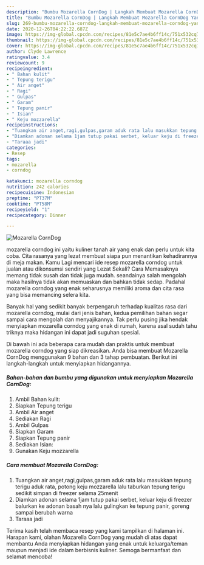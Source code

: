 ```yaml
---
description: "Bumbu Mozarella CornDog | Langkah Membuat Mozarella CornDog Yang Enak Banget"
title: "Bumbu Mozarella CornDog | Langkah Membuat Mozarella CornDog Yang Enak Banget"
slug: 269-bumbu-mozarella-corndog-langkah-membuat-mozarella-corndog-yang-enak-banget
date: 2020-12-26T04:22:22.687Z
image: https://img-global.cpcdn.com/recipes/81e5c7ae4b6ff14c/751x532cq70/mozarella-corndog-foto-resep-utama.jpg
thumbnail: https://img-global.cpcdn.com/recipes/81e5c7ae4b6ff14c/751x532cq70/mozarella-corndog-foto-resep-utama.jpg
cover: https://img-global.cpcdn.com/recipes/81e5c7ae4b6ff14c/751x532cq70/mozarella-corndog-foto-resep-utama.jpg
author: Clyde Lawrence
ratingvalue: 3.4
reviewcount: 9
recipeingredient:
- " Bahan kulit"
- " Tepung terigu"
- " Air anget"
- " Ragi"
- " Gulpas"
- " Garam"
- " Tepung panir"
- " Isian"
- " Keju mozzarella"
recipeinstructions:
- "Tuangkan air anget,ragi,gulpas,garam aduk rata lalu masukkan tepung terigu aduk rata, potong keju mozzarella lalu taburkan tepung terigu sedikit simpan di freezer selama 25menit"
- "Diamkan adonan selama 1jam tutup pakai serbet, keluar keju di freezer balurkan ke adonan basah nya lalu gulingkan ke tepung panir, goreng sampai berubah warna"
- "Taraaa jadi"
categories:
- Resep
tags:
- mozarella
- corndog

katakunci: mozarella corndog 
nutrition: 242 calories
recipecuisine: Indonesian
preptime: "PT37M"
cooktime: "PT58M"
recipeyield: "1"
recipecategory: Dinner

---
```



![Mozarella CornDog](https://img-global.cpcdn.com/recipes/81e5c7ae4b6ff14c/751x532cq70/mozarella-corndog-foto-resep-utama.jpg)


mozarella corndog ini yaitu kuliner tanah air yang enak dan perlu untuk kita coba. Cita rasanya yang lezat membuat siapa pun menantikan kehadirannya di meja makan.
Kamu Lagi mencari ide resep mozarella corndog untuk jualan atau dikonsumsi sendiri yang Lezat Sekali? Cara Memasaknya memang tidak susah dan tidak juga mudah. seandainya salah mengolah maka hasilnya tidak akan memuaskan dan bahkan tidak sedap. Padahal mozarella corndog yang enak seharusnya memiliki aroma dan cita rasa yang bisa memancing selera kita.



Banyak hal yang sedikit banyak berpengaruh terhadap kualitas rasa dari mozarella corndog, mulai dari jenis bahan, kedua pemilihan bahan segar sampai cara mengolah dan menyajikannya. Tak perlu pusing jika hendak menyiapkan mozarella corndog yang enak di rumah, karena asal sudah tahu triknya maka hidangan ini dapat jadi suguhan spesial.


Di bawah ini ada beberapa cara mudah dan praktis untuk membuat mozarella corndog yang siap dikreasikan. Anda bisa membuat Mozarella CornDog menggunakan 9 bahan dan 3 tahap pembuatan. Berikut ini langkah-langkah untuk menyiapkan hidangannya.

<!--inarticleads1-->

##### Bahan-bahan dan bumbu yang digunakan untuk menyiapkan Mozarella CornDog:

1. Ambil  Bahan kulit:
1. Siapkan  Tepung terigu
1. Ambil  Air anget
1. Sediakan  Ragi
1. Ambil  Gulpas
1. Siapkan  Garam
1. Siapkan  Tepung panir
1. Sediakan  Isian:
1. Gunakan  Keju mozzarella




<!--inarticleads2-->

##### Cara membuat Mozarella CornDog:

1. Tuangkan air anget,ragi,gulpas,garam aduk rata lalu masukkan tepung terigu aduk rata, potong keju mozzarella lalu taburkan tepung terigu sedikit simpan di freezer selama 25menit
1. Diamkan adonan selama 1jam tutup pakai serbet, keluar keju di freezer balurkan ke adonan basah nya lalu gulingkan ke tepung panir, goreng sampai berubah warna
1. Taraaa jadi




Terima kasih telah membaca resep yang kami tampilkan di halaman ini. Harapan kami, olahan Mozarella CornDog yang mudah di atas dapat membantu Anda menyiapkan hidangan yang enak untuk keluarga/teman maupun menjadi ide dalam berbisnis kuliner. Semoga bermanfaat dan selamat mencoba!
